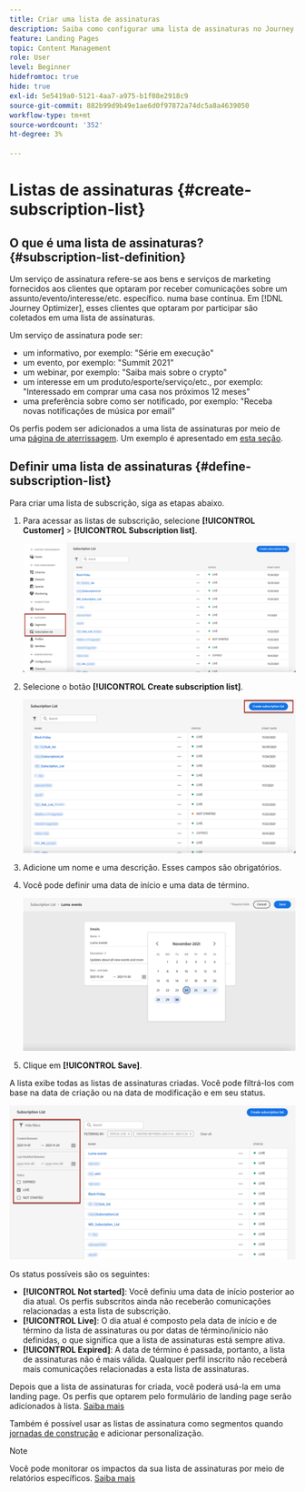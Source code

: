 ```yaml
---
title: Criar uma lista de assinaturas
description: Saiba como configurar uma lista de assinaturas no Journey Optimizer
feature: Landing Pages
topic: Content Management
role: User
level: Beginner
hidefromtoc: true
hide: true
exl-id: 5e5419a0-5121-4aa7-a975-b1f08e2918c9
source-git-commit: 882b99d9b49e1ae6d0f97872a74dc5a8a4639050
workflow-type: tm+mt
source-wordcount: '352'
ht-degree: 3%

---
```


# Listas de assinaturas {#create-subscription-list}

## O que é uma lista de assinaturas? {#subscription-list-definition}

Um serviço de assinatura refere-se aos bens e serviços de marketing fornecidos aos clientes que optaram por receber comunicações sobre um assunto/evento/interesse/etc. específico. numa base contínua. Em [!DNL Journey Optimizer], esses clientes que optaram por participar são coletados em uma lista de assinaturas.

Um serviço de assinatura pode ser:

* um informativo, por exemplo: &quot;Série em execução&quot;
* um evento, por exemplo: &quot;Summit 2021&quot;
* um webinar, por exemplo: &quot;Saiba mais sobre o crypto&quot;
* um interesse em um produto/esporte/serviço/etc., por exemplo: &quot;Interessado em comprar uma casa nos próximos 12 meses&quot;
* uma preferência sobre como ser notificado, por exemplo: &quot;Receba novas notificações de música por email&quot;

Os perfis podem ser adicionados a uma lista de assinaturas por meio de uma [página de aterrissagem](create-lp.md). Um exemplo é apresentado em [esta seção](lp-use-cases.md#subscription-to-a-service).

## Definir uma lista de assinaturas {#define-subscription-list}

Para criar uma lista de subscrição, siga as etapas abaixo.

1. Para acessar as listas de subscrição, selecione **[!UICONTROL Customer]** > **[!UICONTROL Subscription list]**.

   ![](assets/lp_subscription-lists.png)

1. Selecione o botão **[!UICONTROL Create subscription list]**.

   ![](assets/lp_create-subscription-list.png)

1. Adicione um nome e uma descrição. Esses campos são obrigatórios.

1. Você pode definir uma data de início e uma data de término.

   ![](assets/lp_subscription-list-dates.png)

1. Clique em **[!UICONTROL Save]**.

A lista exibe todas as listas de assinaturas criadas. Você pode filtrá-los com base na data de criação ou na data de modificação e em seu status.

![](assets/lp_subscription-filters.png)

Os status possíveis são os seguintes:

* **[!UICONTROL Not started]**: Você definiu uma data de início posterior ao dia atual. Os perfis subscritos ainda não receberão comunicações relacionadas a esta lista de subscrição.
* **[!UICONTROL Live]**: O dia atual é composto pela data de início e de término da lista de assinaturas ou por datas de término/início não definidas, o que significa que a lista de assinaturas está sempre ativa.
* **[!UICONTROL Expired]**: A data de término é passada, portanto, a lista de assinaturas não é mais válida. Qualquer perfil inscrito não receberá mais comunicações relacionadas a esta lista de assinaturas.

Depois que a lista de assinaturas for criada, você poderá usá-la em uma landing page. Os perfis que optarem pelo formulário de landing page serão adicionados à lista. [Saiba mais](design-lp.md)

Também é possível usar as listas de assinatura como segmentos quando [jornadas de construção](../building-journeys/journey-gs.md#jo-build) e adicionar personalização.

>[!NOTE]
>
>Você pode monitorar os impactos da sua lista de assinaturas por meio de relatórios específicos. [Saiba mais](subscription-report.md)

<!--

**Questions**

* Can't see the newly created subscription list in UI because their name included spacing > bug - to follow up (should be fixed for Dec. release)

* Can you update the subscription list in a way other than through a LP? Not in UI but with APIs > to follow up with Fred

-->
